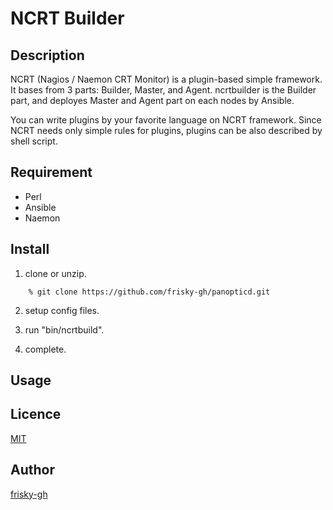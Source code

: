 NCRT Builder
====

## Description

NCRT (Nagios / Naemon CRT Monitor) is a plugin-based simple framework. It bases from 3 parts: Builder, Master, and Agent. ncrtbuilder is the Builder part, and deployes Master and Agent part on each nodes by Ansible.

You can write plugins by your favorite language on NCRT framework. Since NCRT needs only simple rules for plugins, plugins can be also described by shell script.

## Requirement

* Perl
* Ansible
* Naemon

## Install

1. clone or unzip.

```
    % git clone https://github.com/frisky-gh/panopticd.git
```

2. setup config files.

3. run "bin/ncrtbuild".

4. complete.

## Usage


## Licence

[MIT](https://github.com/frisky-gh/panopticd/blob/master/LICENSE)

## Author

[frisky-gh](https://github.com/frisky-gh)

